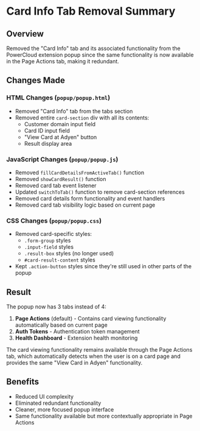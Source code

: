 # Card Info Tab Removal Summary

## Overview
Removed the "Card Info" tab and its associated functionality from the PowerCloud extension popup since the same functionality is now available in the Page Actions tab, making it redundant.

## Changes Made

### HTML Changes (`popup/popup.html`)
- Removed "Card Info" tab from the tabs section
- Removed entire `card-section` div with all its contents:
  - Customer domain input field
  - Card ID input field  
  - "View Card at Adyen" button
  - Result display area

### JavaScript Changes (`popup/popup.js`)
- Removed `fillCardDetailsFromActiveTab()` function
- Removed `showCardResult()` function
- Removed card tab event listener
- Updated `switchToTab()` function to remove card-section references
- Removed card details form functionality and event handlers
- Removed card tab visibility logic based on current page

### CSS Changes (`popup/popup.css`)
- Removed card-specific styles:
  - `.form-group` styles 
  - `.input-field` styles
  - `.result-box` styles (no longer used)
  - `#card-result-content` styles
- Kept `.action-button` styles since they're still used in other parts of the popup

## Result
The popup now has 3 tabs instead of 4:
1. **Page Actions** (default) - Contains card viewing functionality automatically based on current page
2. **Auth Tokens** - Authentication token management
3. **Health Dashboard** - Extension health monitoring

The card viewing functionality remains available through the Page Actions tab, which automatically detects when the user is on a card page and provides the same "View Card in Adyen" functionality.

## Benefits
- Reduced UI complexity
- Eliminated redundant functionality
- Cleaner, more focused popup interface
- Same functionality available but more contextually appropriate in Page Actions
